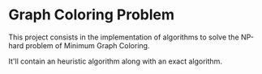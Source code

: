 # Graph Coloring Problem
This project consists in the implementation of algorithms to solve the NP-hard problem of Minimum Graph Coloring.

It'll contain an heuristic algorithm along with an exact algorithm.